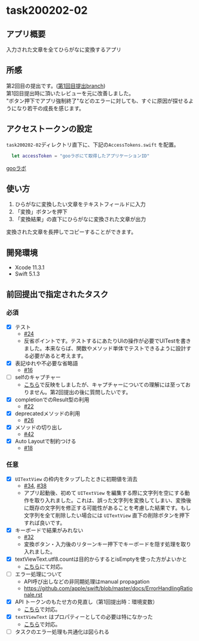 #  task200202-02  
  
## アプリ概要  
入力された文章を全てひらがなに変換するアプリ  
  
## 所感  
第2回目の提出です。([第1回目提出branch](https://github.com/tokizuoh/task200202-02/tree/submission/20200303))  
第1回目提出時に頂いたレビューを元に改善しました。  
"ボタン押下でアプリ強制終了"などのエラーに対しても、すぐに原因が探せるようになり若干の成長を感じます。  
  
## アクセストークンの設定  
`task200202-02`ディレクトリ直下に、下記の`AccessTokens.swift` を配置。 
  
```swift  
  let accessToken = "gooラボにて取得したアプリケーションID"
```
  
[gooラボ](https://labs.goo.ne.jp/apiusage/)  
  
## 使い方  
1. ひらがなに変換したい文章をテキストフィールドに入力  
2. 「変換」ボタンを押下  
3. 「変換結果」の直下にひらがなに変換された文章が出力  
  
変換された文章を長押しでコピーすることができます。
  
## 開発環境  
- Xcode 11.3.1  
- Swift 5.1.3  
  
## 前回提出で指定されたタスク  

### 必須  

- [x] テスト  
  - [#24](https://github.com/tokizuoh/task200202-02/issues/24)  
  - 反省ポイントです。テストするにあたりUIの操作が必要でUITestを書きました。本来ならば、関数やメソッド単体でテストできるように設計する必要があると考えます。  
- [x] 表記ゆれや不必要な省略語  
    - [#16](https://github.com/tokizuoh/task200202-02/issues/16)  
- [ ] selfのキャプチャー  
    - [こちら](https://github.com/tokizuoh/task200202-02/blob/master/task200202-02/HiraganaApi.swift#L21)で反映をしましたが、キャプチャーについての理解には至っておりません。第2回提出の後に質問したいです。  
- [x] completionでのResult型の利用  
    - [#22](https://github.com/tokizuoh/task200202-02/issues/22)  
- [x] deprecatedメソッドの利用  
    - [#26](https://github.com/tokizuoh/task200202-02/issues/26)  
- [x] メソッドの切り出し  
    - [#42](https://github.com/tokizuoh/task200202-02/issues/42)  
- [x] Auto Layoutで制約つける  
    - [#18](https://github.com/tokizuoh/task200202-02/issues/18)  
  
### 任意  

- [x] `UITextView` の枠内をタップしたときに初期値を消去  
  - [#34](https://github.com/tokizuoh/task200202-02/issues/34), [#38](https://github.com/tokizuoh/task200202-02/issues/38)  
  - アプリ起動後、初めて `UITextView` を編集する際に文字列を空にする動作を取り入れました。これは、誤った文字列を変換してしまい、変換後に既存の文字列を修正する可能性があることを考慮した結果です。もし文字列を全て削除したい場合には `UITextView` 直下の削除ボタンを押下すれば良いです。  
- [x] キーボードで結果がみれない  
  - [#32](https://github.com/tokizuoh/task200202-02/issues/32)  
  - 変換ボタン・入力後のリターンキー押下でキーボードを隠す処理を取り入れました。  
- [x] textViewText.utf8.countは目的からするとisEmptyを使った方がよいかと  
  - [こちら](https://github.com/tokizuoh/task200202-02/commit/63afb15425391ab664d500e884cf11a6fb6d0b33)にて対応。  
- [ ] エラー処理について  
  - API呼び出しなどの非同期処理はmanual propagation  
  - https://github.com/apple/swift/blob/master/docs/ErrorHandlingRationale.rst  
- [x] API トークンのもたせ方の見直し（第1回提出時：環境変数）  
  - [こちら](https://github.com/tokizuoh/task200202-02/commit/a59a7f90a686508cee30f72873c5b05f717b6926)で対応。  
- [x] `textViewText` はプロパティーとしての必要は特になかった  
  - [こちら](https://github.com/tokizuoh/task200202-02/commit/d50f20380ec52e52a1137b1e938f34fb6f98b93e)で対応。    
- [ ] タスクのエラー処理も共通化は図られる  
